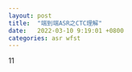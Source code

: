 ```yaml
---
layout: post
title:  "端到端ASR之CTC理解"
date:   2022-03-10 9:19:01 +0800
categories: asr wfst
---
```


11
